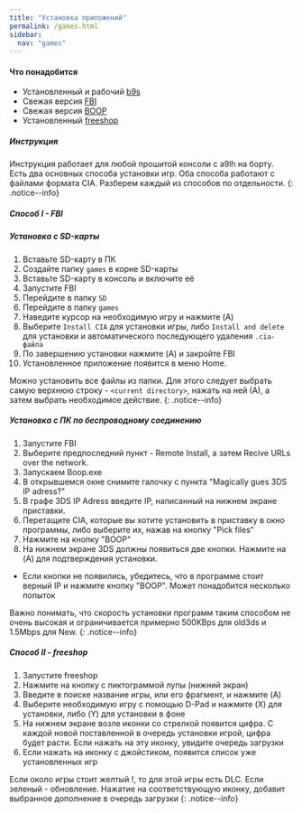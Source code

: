 ```yaml
---
title: "Установка приложений"
permalink: /games.html
sidebar:
  nav: "games"
---
```


#### <a name="what_need" />Что понадобится
* Установленный и рабочий [b9s](updating-to-boot9strap)
* Свежая версия [FBI](https://github.com/Steveice10/FBI/releases/latest)
* Свежая версия [BOOP](https://github.com/miltoncandelero/Boop/releases/latest)
* Установленный [freeshop](finalizing-setup#part10)

##### <a name="instructions" />Инструкция

Инструкция работает для любой прошитой консоли с a9lh на борту.        
Есть два основных способа установки игр. Оба способа работают с файлами формата CIA. Разберем каждый из способов по отдельности.
{: .notice--info}

##### <a name="fbi" />Способ I - FBI

##### <a name="from_sd" />Установка с SD-карты

1. Вставьте SD-карту в ПК
1. Создайте папку `games` в корне SD-карты
1. Вставьте SD-карту в консоль и включите её
1. Запустите FBI
1. Перейдите в папку `SD`
1. Перейдите в папку `games`
1. Наведите курсор на необходимую игру и нажмите (A)
1. Выберите `Install CIA` для установки игры, либо `Install and delete` для установки и автоматического последующего удаления `.cia-файла`
1. По завершению установки нажмите (A) и закройте FBI 
1. Установленное приложение появится в меню Home. 

Можно установить все файлы из папки. Для этого следует выбрать самую верхнюю строку - `<current directory>`, нажать на ней (А), а затем выбрать необходимое действие. 
{: .notice--info}

##### <a name="from_wifi" />Установка с ПК по беспроводному соединению

1. Запустите FBI
1. Выберите предпоследний пункт - Remote Install, а затем Recive URLs over the network. 
1. Запускаем Boop.exe
1. В открывшемся окне снимите галочку с пункта "Magically gues 3DS IP adress?"
1. В графе 3DS IP Adress введите IP, написанный на нижнем экране приставки. 
1. Перетащите CIA, которые вы хотите установить в приставку в окно программы, либо выберите их, нажав на кнопку "Pick files"
1. Нажмите на кнопку "BOOP"
1. На нижнем экране 3DS должны появиться две кнопки. Нажмите на (A) для подтверждения установки. 
  + Если кнопки не появились, убедитесь, что в программе стоит верный IP и нажмите кнопку "BOOP". Может понадобится несколько попыток

Важно понимать, что скорость установки программ таким способом не очень высокая и ограничивается примерно 500KBps для old3ds и 1.5Mbps для New. 
{: .notice--info}

##### <a name="freeshop" />Способ II - freeshop

1. Запустите freeshop
1. Нажмите на кнопку с пиктограммой лупы (нижний экран)
1. Введите в поиске название игры, или его фрагмент, и нажмите (A)
1. Выберите необходимую игру с помощью D-Pad и нажмите (X) для установки, либо (Y) для установки в фоне
1. На нижнем экране возле иконки со стрелкой появится цифра. С каждой новой поставленной в очередь установки игрой, цифра будет расти. Если нажать на эту иконку, увидите очередь загрузки
1. Если нажать на иконку с джойстиком, появится список уже установленных игр

Если около игры стоит желтый !, то для этой игры есть DLC. Если зеленый - обновление. Нажатие на соответствующую иконку, добавит выбранное дополнение в очередь загрузки
{: .notice--info}
